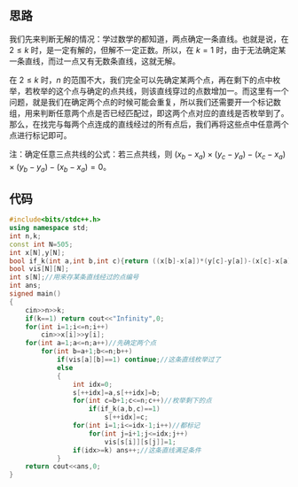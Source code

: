 ## 思路

我们先来判断无解的情况：学过数学的都知道，两点确定一条直线。也就是说，在 $2 \le k$ 时，是一定有解的，但解不一定正数。所以，在 $k=1$ 时，由于无法确定某一条直线，而过一点又有无数条直线，这就无解。

在 $2 \le k$ 时，$n$ 的范围不大，我们完全可以先确定某两个点，再在剩下的点中枚举，若枚举的这个点与确定的点共线，则该直线穿过的点数增加一。而这里有一个问题，就是我们在确定两个点的时候可能会重复，所以我们还需要开一个标记数组，用来判断任意两个点是否已经匹配过，即这两个点对应的直线是否枚举到了。那么，在找完与每两个点连成的直线经过的所有点后，我们再将这些点中任意两个点进行标记即可。

注：确定任意三点共线的公式：若三点共线，则 $(x_b-x_a) \times (y_c-y_a)-(x_c-x_a) \times (y_b-y_a)-(x_b-x_a) = 0$。

## 代码

```cpp
#include<bits/stdc++.h>
using namespace std;
int n,k;
const int N=505;
int x[N],y[N];
bool if_k(int a,int b,int c){return ((x[b]-x[a])*(y[c]-y[a])-(x[c]-x[a])*(y[b]-y[a]))==0;}//判断三点共线 
bool vis[N][N];
int s[N];//用来存某条直线经过的点编号 
int ans;
signed main()
{
	cin>>n>>k;
	if(k==1) return cout<<"Infinity",0;
	for(int i=1;i<=n;i++) 
		cin>>x[i]>>y[i];
	for(int a=1;a<=n;a++)//先确定两个点 
		for(int b=a+1;b<=n;b++)
			if(vis[a][b]==1) continue;//这条直线枚举过了 
			else
			{
				int idx=0;
				s[++idx]=a,s[++idx]=b;
				for(int c=b+1;c<=n;c++)//枚举剩下的点 
					if(if_k(a,b,c)==1) 
						s[++idx]=c;
				for(int i=1;i<=idx-1;i++)//都标记 
					for(int j=i+1;j<=idx;j++)
						vis[s[i]][s[j]]=1;
				if(idx>=k) ans++;//这条直线满足条件	
			}
	return cout<<ans,0;
} 
```
